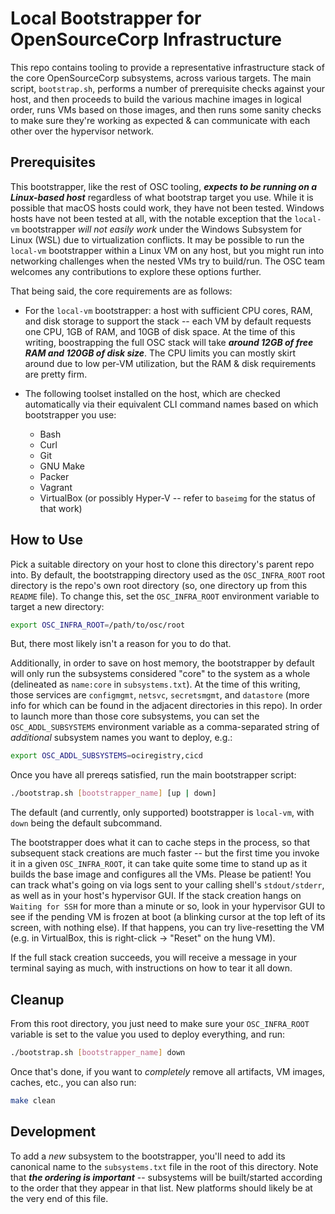 Local Bootstrapper for OpenSourceCorp Infrastructure
====================================================

This repo contains tooling to provide a representative infrastructure stack of
the core OpenSourceCorp subsystems, across various targets. The main script,
`bootstrap.sh`, performs a number of prerequisite checks against your host, and
then proceeds to build the various machine images in logical order, runs VMs
based on those images, and then runs some sanity checks to make sure they're
working as expected & can communicate with each other over the hypervisor
network.

Prerequisites
-------------

This bootstrapper, like the rest of OSC tooling, ***expects to be running on a
Linux-based host*** regardless of what bootstrap target you use. While it is
possible that macOS hosts could work, they have not been tested. Windows hosts
have not been tested at all, with the notable exception that the `local-vm`
bootstrapper *will not easily work* under the Windows Subsystem for Linux (WSL)
due to virtualization conflicts. It may be possible to run the `local-vm`
bootstrapper within a Linux VM on any host, but you might run into networking
challenges when the nested VMs try to build/run. The OSC team welcomes any
contributions to explore these options further.

That being said, the core requirements are as follows:

* For the `local-vm` bootstrapper: a host with sufficient CPU cores, RAM, and
  disk storage to support the stack -- each VM by default requests one CPU, 1GB
  of RAM, and 10GB of disk space. At the time of this writing, boostrapping the
  full OSC stack will take ***around 12GB of free RAM and 120GB of disk size***.
  The CPU limits you can mostly skirt around due to low per-VM utilization, but
  the RAM & disk requirements are pretty firm.

* The following toolset installed on the host, which are checked automatically
  via their equivalent CLI command names based on which bootstrapper you use:
  * Bash
  * Curl
  * Git
  * GNU Make
  * Packer
  * Vagrant
  * VirtualBox (or possibly Hyper-V -- refer to `baseimg` for the status of that
    work)

How to Use
----------

Pick a suitable directory on your host to clone this directory's parent repo
into. By default, the bootstrapping directory used as the `OSC_INFRA_ROOT` root
directory is the repo's own root directory (so, one directory up from this
`README` file). To change this, set the `OSC_INFRA_ROOT` environment variable to
target a new directory:

```sh
export OSC_INFRA_ROOT=/path/to/osc/root
```

But, there most likely isn't a reason for you to do that.

Additionally, in order to save on host memory, the bootstrapper by default will
only run the subsystems considered "core" to the system as a whole (delineated
as `name:core` in `subsystems.txt`). At the time of this writing, those services
are `configmgmt`, `netsvc`, `secretsmgmt`, and `datastore` (more info for which
can be found in the adjacent directories in this repo). In order to launch more
than those core subsystems, you can set the `OSC_ADDL_SUBSYSTEMS` environment
variable as a comma-separated string of *additional* subsystem names you want to
deploy, e.g.:

```sh
export OSC_ADDL_SUBSYSTEMS=ociregistry,cicd
```

Once you have all prereqs satisfied, run the main bootstrapper script:

```sh
./bootstrap.sh [bootstrapper_name] [up | down]
```

The default (and currently, only supported) bootstrapper is `local-vm`, with
`down` being the default subcommand.

The bootstrapper does what it can to cache steps in the process, so that
subsequent stack creations are much faster -- but the first time you invoke it
in a given `OSC_INFRA_ROOT`, it can take quite some time to stand up as it
builds the base image and configures all the VMs. Please be patient! You can
track what's going on via logs sent to your calling shell's `stdout/stderr`, as
well as in your host's hypervisor GUI. If the stack creation hangs on `Waiting
for SSH` for more than a minute or so, look in your hypervisor GUI to see if the
pending VM is frozen at boot (a blinking cursor at the top left of its screen,
with nothing else). If that happens, you can try live-resetting the VM (e.g. in
VirtualBox, this is right-click -> "Reset" on the hung VM).

If the full stack creation succeeds, you will receive a message in your terminal
saying as much, with instructions on how to tear it all down.

Cleanup
-------

From this root directory, you just need to make sure your `OSC_INFRA_ROOT`
variable is set to the value you used to deploy everything, and run:

```sh
./bootstrap.sh [bootstrapper_name] down
```

Once that's done, if you want to *completely* remove all artifacts, VM images,
caches, etc., you can also run:

```sh
make clean
```

Development
-----------

To add a *new* subsystem to the bootstrapper, you'll need to add its canonical
name to the `subsystems.txt` file in the root of this directory. Note that
***the ordering is important*** -- subsystems will be built/started according to
the order that they appear in that list. New platforms should likely be at the
very end of this file.
